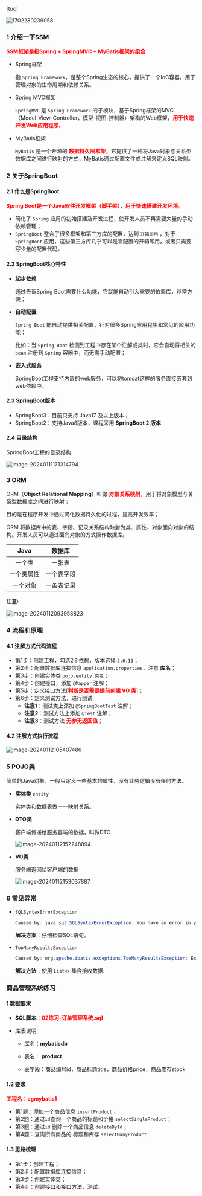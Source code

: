 [toc]

![1702280239058](./images/1702280239058.png)

### 1 介绍一下SSM

<font color=red>**SSM框架是指Spring + SpringMVC + MyBatis框架的组合**</font>

- Spring框架

  指 `Spring Framework`，是整个Spring生态的核心，提供了一个IoC容器，用于管理对象的生命周期和依赖关系。

- Spring MVC框架

  `SpringMVC` 是 `Spring Framework` 的子模块，基于Spring框架的MVC（Model-View-Controller，模型-视图-控制器）架构的Web框架，<font color=red>**用于快速开发Web应用程序**。</font>

- MyBatis框架

  `MyBatis` 是一个开源的 <font color=red>**数据持久层框架**</font>，它提供了一种将Java对象与关系型数据库之间进行映射的方式，MyBatis通过配置文件或注解来定义SQL映射。

### 2 关于SpringBoot

#### 2.1 什么是SpringBoot

<font color=red>**Spring Boot是一个Java软件开发框架（脚手架），用于快速搭建开发环境。**</font>

- 简化了 `Spring` 应用的初始搭建及开发过程，使开发人员不再需要大量的手动依赖管理；
- `SpringBoot` 整合了很多框架和第三方库的配置，达到 `开箱即用` ，对于`SpringBoot` 应用，这些第三方库几乎可以是零配置的开箱即用，或者只需要写少量的配置代码。

#### 2.2 SpringBoot核心特性

- **起步依赖**

  通过告诉Spring Boot需要什么功能，它就能自动引入需要的依赖库，非常方便；

- **自动配置**

  `Spring Boot` 能自动提供相关配置，针对很多Spring应用程序和常见的应用功能；

  比如：当 `Spring Boot` 检测到工程中存在某个注解或类时，它会自动将相关的 `bean` 注册到 `Spring` 容器中，而无需手动配置；

- **嵌入式服务**

  SpringBoot工程支持内嵌的web服务，可以将tomcat这样的服务直接嵌套到web依赖中。

#### 2.3 SpringBoot版本

- SpringBoot3：目前只支持 Java17 及以上版本；
- SpringBoot2：支持Java8版本，课程采用 **SpringBoot 2 版本**

#### 2.4 目录结构

SpringBoot工程的目录结构

![image-20240111171314794](./images/image-20240111171314794.png)

### 3 ORM

ORM（**Object Relational Mapping**）叫做 <font color=red>**对象关系映射**</font>，用于将对象模型与关系型数据库之间进行映射；

目的是在程序开发中通过简化数据持久化的过程，提高开发效率；

ORM 将数据库中的表、字段、记录关系结构映射为类、属性、对象面向对象的结构。开发人员可以通过面向对象的方式操作数据库。

|    Java    |   数据库   |
| :--------: | :--------: |
|   一个类   |   一张表   |
| 一个类属性 | 一个表字段 |
|  一个对象  | 一条表记录 |

**注意:**

![image-20240112093958823](./images/image-20240112093958823.png)

### 4 流程和原理

#### 4.1 注解方式代码流程

- 第1步：创建工程，勾选2个依赖，版本选择 `2.6.13`；
- 第2步：配置数据库连接信息 `application.properties`，注意 **库名**；
- 第3步：创建实体类 `pojo.entity.类名`；
- 第4步：创建接口，添加 `@Mapper` 注解；
- 第5步：定义接口方法[<font color=red>**判断是否需要提前创建 VO 类**</font>]；
- 第6步：定义测试方法，进行测试
  - **注意1**：测试类上添加 `@SpringBootTest` 注解；
  - **注意2**：测试方法上添加 `@Test` 注解；
  - **注意3**：测试方法  <font color=red>**无参无返回值**</font>；

#### 4.2 注解方式执行流程

![image-20240112105407486](./images/image-20240112105407486.png)

### 5 POJO类

简单的Java对象，一般只定义一些基本的属性，没有业务逻辑没有任何方法。

* **实体类** `entity`

  实体类和数据表做一一映射关系。

* **DTO类**

  客户端传递给服务器端的数据，叫做DTO

  ![image-20240112152248894](./images/image-20240112152248894.png)

* **VO类**

  服务端返回给客户端的数据

  ![image-20240112153037887](./images/image-20240112153037887.png)

### 6 常见异常

- `SQLSyntaxErrorException`

  ```java
  Caused by: java.sql.SQLSyntaxErrorException: You have an error in your SQL syntax;
  ```

  **解决方案**：仔细检查SQL语句。

- `TooManyResultsException`

  ```java
  Caused by: org.apache.ibatis.exceptions.TooManyResultsException: Expected one result (or null) to be returned by selectOne(), but found: 2
  ```

  **解决方法**：使用 `List<>` 集合接收数据.



### 商品管理系统练习

#### 1 数据要求

* **SQL脚本**：<font color=red>**02练习-订单管理系统.sql**</font>

* 库表说明

  *  库名：**mybatisdb** 
  * 表名： **product**

  * 表字段：商品编号id，商品标题title，商品价格price，商品库存stock

#### 1.2 要求

<font color=red>**工程名：egmybatis1**</font>

* 第1题：添加一个商品信息 `insertProduct`；
* 第2题：通过`id`查询一个商品的标题和价格 `selectSingleProduct`；
* 第3题：通过`id` 删除一个商品信息 `deleteById`；
* 第4题：查询所有商品的 标题和库存 `selectManyProduct`

#### 1.3 思路梳理

* 第1步：创建工程；
* 第2步：配置数据库连接信息；
* 第3步：创建实体类；
* 第4步：创建接口和接口方法，测试。



















